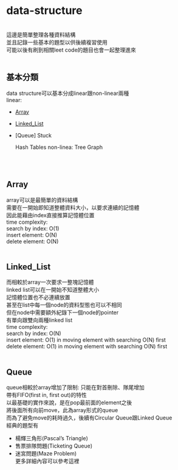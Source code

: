 # data-structure
<br>
這邊是簡單整理各種資料結構<br>
並且記錄一些基本的題型以供後續複習使用<br>
可能以後有刷到相關leet code的題目也會一起整理進來<br>
<br>

基本分類
-------------
data structure可以基本分成linear跟non-linear兩種<br>
linear: <br>
* [Array](#Array)
* [Linked_List](#Linked_List)
* [Queue]
  Stuck

  Hash Tables
non-linea:
  Tree
  Graph
<br>
<br>

Array
-------------
array可以是最簡單的資料結構<br>
需要在一開始即知道整體資料大小，以要求連續的記憶體<br>
因此能藉由index直接推算記憶體位置<br>
time complexity:<br>
  search by index: O(1)<br>
  insert element:  O(N)<br>
  delete element:  O(N)<br>
<br>

Linked_List
-------------
而相較於array一次要求一整塊記憶體<br>
linked list可以在一開始不知道整體大小<br>
記憶體位置也不必連續放置<br>
甚至在list中每一個node的資料型態也可以不相同<br>
但在node中需要額外紀錄下一個node的pointer<br>
有單向跟雙向兩種linked list<br>
time complexity:<br>
  search by index: O(N)<br>
  insert element:  O(1) in moving element with searching O(N) first<br>
  delete element:  O(1) in moving element with searching O(N) first<br>
<br>

Queue
-------------
queue相較於array增加了限制: 只能在對首刪除、隊尾增加<br>
帶有FIFO(first in, first out)的特性<br>
以最基礎的實作來說，是在pop最前面的element之後<br>
將後面所有向前move，此為array形式的queue<br>
而為了避免move的耗時過久，後續有Circular Queue跟Linked Queue<br>
經典的題型有<br>
* 楊輝三角形(Pascal’s Triangle)<br>
* 售票排隊問題(Ticketing Queue)<br>
* 迷宮問題(Maze Problem)<br>
更多詳細內容可以參考這裡<br>
<br>
